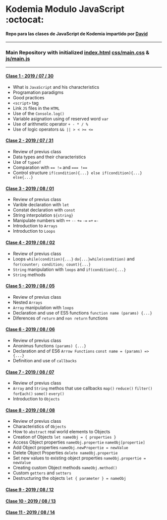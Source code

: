 # Kodemia Modulo JavaScript :octocat:

#### Repo para las clases de JavaScript de Kodemia impartido por [David](https://github.com/DavidMoranchel)

---

### Main Repository with initialized [index.html](index.html) [css/main.css](css/main.css) & [js/main.js](js/main.js)

---

#### [Clase 1 - 2019 / 07 / 30](../../tree/class/2019-07-30)
  * What is `JavaScript` and his characteristics
  * Programation paradigms
  * Good practices
  * `<script>` tag
  * Link `JS` files in the `HTML`
  * Use of the `Console.log()`
  * Variable asignation using of reserved word `var`
  * Use of arithmetic operator `+ - * / %`
  * Use of logic operators `&& || > < >= <=`

#### [Clase 2 - 2019 / 07 / 31](../../tree/class/2019-07-31)
  * Review of previus class
  * Data types and their characteristics
  * Use of `typeof` 
  * Comparation with `== !=` and `=== !==`
  * Control structure `if(condition){...} else if(condition){...} else{...}` 

#### [Clase 3 - 2019 / 08 / 01](../../tree/class/2019-08-01)
  * Review of previus class
  * Varible declaration with `let`
  * Constat declaration with `const` 
  * String interpolation `${string}`
  * Manipulate numbers with `++` `--` `+=` `-=` `=+` `=-` 
  * Introduction to `Arrays`
  * Introduction to `Loops`

#### [Clase 4 - 2019 / 08 / 02](../../tree/class/2019-08-02)
  * Review of previus class
  * Loops `while(condition){...}` `do{...}while(condition)` and `for(counter; condition; count){...}`
  * `String` manipulation with `loops` and `if(condition){...}`
  * `String` methods

#### [Clase 5 - 2019 / 08 / 05](../../tree/class/2019-08-05)
  * Review of previus class
  * Nested `Arrays`
  * `Array` manipulation with `loops`
  * Declaration and use of ES5 functions `function name (params) {...}`
  * Diferences of `return` and `non return` functions

#### [Clase 6 - 2019 / 08 / 06](../../tree/class/2019-08-06)
  * Review of previus class
  * Anonimus functions `(params) {...}` 
  * Declaration and of ES6 `Arrow Functions` `const name = (params) => {...}`
  * Definition and use of `callbacks`

#### [Clase 7 - 2019 / 08 / 07](../../tree/class/2019-08-07)
  * Review of previus class
  * `Array` and `String` methos that use callbacks
  `map()` `reduce()` `filter()` `forEach()` `some()` `every()`
  * Introduction to `Objects`

#### [Clase 8 - 2019 / 08 / 08](../../tree/class/2019-08-08)
  * Review of previus class
  * Characteristics of `Objects`
  * How to `abstract` real world elements to Objects
  * Creation of Objects `let nameObj = { properties }`
  * Access Object properties `nameObj.propertie` `nameObj[propertie]`
  * Add Object properties `nameObj.newPropertie = newValue`
  * Delete Object Properties `delete nameObj.propertie`
  * Set new values to existing object properties `nameObj.propertie = newValue`
  * Creating custom Object methods `nameObj.method()`
  * Custom `getters` and `setters`
  * Destructuring the objects `let { parameter } = nameObj`

#### [Clase 9 - 2019 / 08 / 12](../../tree/class/2019-08-12)

#### [Clase 10 - 2019 / 08 / 13](../../tree/class/2019-08-13)

#### [Clase 11 - 2019 / 08 / 14](../../tree/class/2019-08-14)
